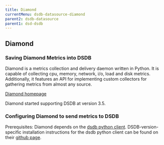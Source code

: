```yaml
---
title: Diamond
currentMenu: dsdb-datasource-diamond
parent2: dsdb-datasource
parent1: dsd-dsdb
---
```


## Diamond

### Saving Diamond Metrics into DSDB

Diamond is a metrics collection and delivery daemon written in Python.
It is capable of collecting cpu, memory, network, i/o, load and disk metrics.
Additionally, it features an API for implementing custom collectors for gathering metrics from almost any source.

[Diamond homepage](https://github.com/python-diamond)

Diamond started supporting DSDB at version 3.5.

### Configuring Diamond to send metrics to DSDB

Prerequisites: Diamond depends on the [dsdb python client](https://github.com/dasudian/dsdb-python).
DSDB-version-specific installation instructions for the dsdb python client can be found on their [github page](https://github.com/dasudian/dsdb-python).
